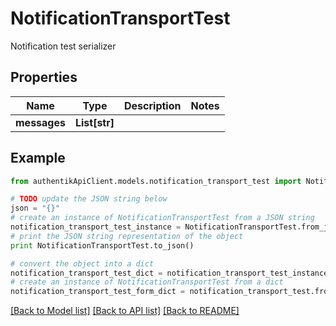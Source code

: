# NotificationTransportTest

Notification test serializer

## Properties
Name | Type | Description | Notes
------------ | ------------- | ------------- | -------------
**messages** | **List[str]** |  | 

## Example

```python
from authentikApiClient.models.notification_transport_test import NotificationTransportTest

# TODO update the JSON string below
json = "{}"
# create an instance of NotificationTransportTest from a JSON string
notification_transport_test_instance = NotificationTransportTest.from_json(json)
# print the JSON string representation of the object
print NotificationTransportTest.to_json()

# convert the object into a dict
notification_transport_test_dict = notification_transport_test_instance.to_dict()
# create an instance of NotificationTransportTest from a dict
notification_transport_test_form_dict = notification_transport_test.from_dict(notification_transport_test_dict)
```
[[Back to Model list]](../README.md#documentation-for-models) [[Back to API list]](../README.md#documentation-for-api-endpoints) [[Back to README]](../README.md)


